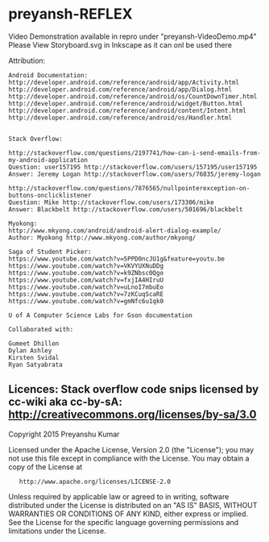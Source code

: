 # preyansh-REFLEX
Video Demonstration available in repro under "preyansh-VideoDemo.mp4"
Please View Storyboard.svg in Inkscape as it can onl be used there

Attribution:
	
	Android Documentation:
	http://developer.android.com/reference/android/app/Activity.html
	http://developer.android.com/reference/android/app/Dialog.html
	http://developer.android.com/reference/android/os/CountDownTimer.html
	http://developer.android.com/reference/android/widget/Button.html
	http://developer.android.com/reference/android/content/Intent.html
	http://developer.android.com/reference/android/os/Handler.html


	Stack Overflow:

	http://stackoverflow.com/questions/2197741/how-can-i-send-emails-from-my-android-application
	Question: user157195 http://stackoverflow.com/users/157195/user157195
	Answer: Jeremy Logan http://stackoverflow.com/users/76835/jeremy-logan

	http://stackoverflow.com/questions/7876565/nullpointerexception-on-buttons-onclicklistener
	Question: Mike http://stackoverflow.com/users/173306/mike
	Answer: Blackbelt http://stackoverflow.com/users/501696/blackbelt
	
	Myokong:
	http://www.mkyong.com/android/android-alert-dialog-example/
	Author: Myokong http://www.mkyong.com/author/mkyong/

	Saga of Student Picker:
	https://www.youtube.com/watch?v=5PPD0ncJU1g&feature=youtu.be
	https://www.youtube.com/watch?v=VKVYUXNuDDg
	https://www.youtube.com/watch?v=k9ZNbsc0Qgo
	https://www.youtube.com/watch?v=fxjIA4HIruU
	https://www.youtube.com/watch?v=uLnoI7mbuEo
	https://www.youtube.com/watch?v=7zKCuqScaRE
	https://www.youtube.com/watch?v=gmNfc6u1qk0

	U of A Computer Science Labs for Gson documentation

	Collaborated with:

	Gumeet Dhillon
	Dylan Ashley
	Kirsten Svidal
	Ryan Satyabrata


Licences:
	Stack overflow code snips licensed by cc-wiki aka cc-by-sA:
	http://creativecommons.org/licenses/by-sa/3.0
----------------------------------------------------------------------------------
Copyright 2015 Preyanshu Kumar

   Licensed under the Apache License, Version 2.0 (the "License");
   you may not use this file except in compliance with the License.
   You may obtain a copy of the License at

       http://www.apache.org/licenses/LICENSE-2.0

   Unless required by applicable law or agreed to in writing, software
   distributed under the License is distributed on an "AS IS" BASIS,
   WITHOUT WARRANTIES OR CONDITIONS OF ANY KIND, either express or implied.
   See the License for the specific language governing permissions and
   limitations under the License.

